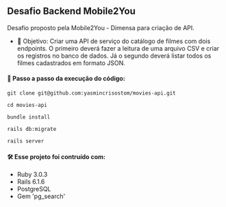 ## **Desafio Backend Mobile2You**

Desafio proposto pela Mobile2You - Dimensa para criação de API.

- 🎯 Objetivo: Criar uma API de serviço do catálogo de filmes com dois endpoints. O primeiro deverá fazer a leitura de uma arquivo CSV e criar os registros no banco de dados. Já o segundo deverá listar todos os filmes cadastrados em formato JSON.

#### **🔧 Passo a passo da execução do código:**
```
git clone git@github.com:yasmincrisostom/movies-api.git
```
```
cd movies-api
```
```
bundle install
```
```
rails db:migrate
```
```
rails server
```

#### **🛠 Esse projeto foi contruído com:**
- Ruby 3.0.3
- Rails 6.1.6
- PostgreSQL
- Gem 'pg_search'
